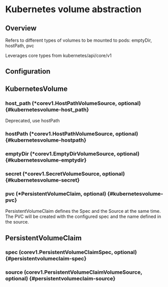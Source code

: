 # Kubernetes volume abstraction
## Overview
 Refers to different types of volumes to be mounted to pods: emptyDir, hostPath, pvc

 Leverages core types from kubernetes/api/core/v1

## Configuration
## KubernetesVolume

### host_path (*corev1.HostPathVolumeSource, optional) {#kubernetesvolume-host_path}

Deprecated, use hostPath 



### hostPath (*corev1.HostPathVolumeSource, optional) {#kubernetesvolume-hostpath}



### emptyDir (*corev1.EmptyDirVolumeSource, optional) {#kubernetesvolume-emptydir}



### secret (*corev1.SecretVolumeSource, optional) {#kubernetesvolume-secret}



### pvc (*PersistentVolumeClaim, optional) {#kubernetesvolume-pvc}

PersistentVolumeClaim defines the Spec and the Source at the same time. The PVC will be created with the configured spec and the name defined in the source. 




## PersistentVolumeClaim

### spec (corev1.PersistentVolumeClaimSpec, optional) {#persistentvolumeclaim-spec}



### source (corev1.PersistentVolumeClaimVolumeSource, optional) {#persistentvolumeclaim-source}
